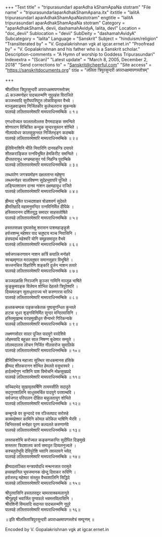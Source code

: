 +++
"Text title" = "tripurasundarI aparAdha kShamApaNa stotram"
"File name" = "tripurasundarIaparAdhakShamApana.itx"
itxtitle = "lalitA tripurasundarI aparAdhakShamApaNastotram"
engtitle = "lalitA tripurasundarI aparAdhakShamApaNa stotram"
Category = "aparAdhakShamA, devii, dashamahAvidyA, lalita, devI"
Location = "doc_devii"
Sublocation = "devii"
SubDeity = "dashamahAvidyA"
Subcategory = "lalita"
Language = "Sanskrit"
Subject = "hinduism/religion"
"Transliterated by" = "V. Gopalakrishnan vgk at igcar.ernet.in"
"Proofread by" = "V. Gopalakrishnan and his father who is a Sanskrit scholar."
Description-comments = "A Hymn of worship to Goddess Tripurasundari"
Indexextra = "(Scan)"
"Latest update" = "March 8, 2005, December 2, 2018"
"Send corrections to" = "Sanskrit@cheerful.com"
"Site access" = "https://sanskritdocuments.org"
title = "ललिता त्रिपुरसुन्दरी अपराधक्षमापणस्तोत्रम्"

+++
  
 श्रीललिता त्रिपुरसुन्दरी अपराधक्षमापणस्तोत्रम्   
ॐ कञ्जमनोहर पादचलन्मणि नूपुरहंस विराजिते  
     कञ्जभवादि सुरौघपरिष्टुत लोकविसृत्वर वैभवे ।  
मञ्जुळवाङ्मय निर्जितकीर कुलेचलराज सुकन्यके  
     पालयहे ललितापरमेश्वरि मामपराधिनमम्बिके ॥ १॥  
  
एणधरोज्वल फालतलोल्लस दैणमदाङ्क समन्विते  
     शोणपराग विचित्रित कन्दुक सुन्दरसुस्तन शोभिते ।  
नीलपयोधर कालसुकुन्तल निर्जितभृङ्ग कदम्बके  
     पालयहे ललितापरमेश्वरि मामपराधिनमम्बिके ॥ २॥  
  
ईतिविनाशिनि भीति निवारिणि दानवहन्त्रि दयापरे  
     शीतकराङ्कित रत्नविभूषित हेमकिरीट समन्विते ।  
दीप्ततरायुध भण्डमहासुर गर्व निहन्त्रि पुराम्बिके  
     पालयहे ललितापरमेश्वरि मामपराधिनमम्बिके ॥ ३॥  
  
लब्धवरेण जगत्रयमोहन दक्षलतान्त महेषुणा  
     लब्धमनोहर सालविषण्ण सुदेहभुवापरि पूजिते ।  
लङ्घितशासन दानव नाशन दक्षमहायुध राजिते  
     पालयहे ललितापरमेश्वरि मामपराधिनमम्बिके ॥ ४॥  
  
ह्रीम्पद भूषित पञ्चदशाक्षर षोडशवर्ण सुदेवते  
     ह्रीमतिहादि महामनुमन्दिर रत्नविनिर्मित दीपिके ।  
हस्तिवरानन दर्शितयुद्ध समादर साहसतोषिते  
     पालयहे ललितापरमेश्वरि मामपराधिनमम्बिके ॥ ५॥  
  
हस्तलसन्नव पुष्पसरेक्षु शरासन पाशमहाङ्कुशे  
     हर्यजशम्भु महेश्वर पाद चतुष्टय मञ्च निवासिनि ।  
हंसपदार्थ महेश्वरि योगि समूहसमादृत वैभवे  
     पालयहे ललितापरमेश्वरि मामपराधिनमम्बिके ॥ ६॥  
  
सर्वजगत्करणावन नाशन कर्त्रि कपालि मनोहरे  
     स्वच्छमृणाल मरालतुषार समानसुहार विभूषिते ।  
सज्जनचित्त विहारिणि शङ्करि दुर्जन नाशन तत्परे  
     पालयहे ललितापरमेश्वरि मामपराधिनमम्बिके ॥ ७॥  
  
कञ्जदळाक्षि निरञ्जनि कुञ्जर गामिनि मञ्जुळ भाषिते  
     कुङ्कुमपङ्क विलेपन शोभित देहलते त्रिपुरेश्वरि ।  
दिव्यमतङ्ग सुताधृतराज्य भरे करुणारस वारिधे  
     पालयहे ललितापरमेश्वरि मामपराधिनमम्बिके ॥ ८॥  
  
हल्लकचम्पक पङ्कजकेतक पुष्पसुगन्धित कुन्तले  
     हाटक भूधर शृङ्गविनिर्मित सुन्दर मन्दिरवासिनि ।  
हस्तिमुखाम्ब वराहमुखीधृत सैन्यभरे गिरिकन्यके  
     पालयहे ललितापरमेश्वरि मामपराधिनमम्बिके ॥ ९॥  
  
लक्ष्मणसोदर सादर पूजित पादयुगे वरदेशिवे  
     लोहमयादि बहून्नत साल निषण्ण बुधेश्वर सम्युते ।  
लोलमदालस लोचन निर्जित नीलसरोज सुमालिके  
     पालयहे ललितापरमेश्वरि मामपराधिनमम्बिके ॥ १०॥  
  
ह्रीमितिमन्त्र महाजप सुस्थिर साधकमानस हंसिके  
     ह्रीम्पद शीतकरानन शोभित हेमलते वसुभास्वरे ।  
हार्दतमोगुण नाशिनि पाश विमोचनि मोक्षसुखप्रदे  
     पालयहे ललितापरमेश्वरि मामपराधिनमम्बिके ॥ ११॥  
  
सच्चिदभेद सुखामृतवर्षिणि तत्वमसीति सदादृते  
     सद्गुणशालिनि साधुसमर्चित पादयुगे परशाम्बवि ।  
सर्वजगत् परिपालन दीक्षित बाहुलतायुग शोभिते  
     पालयहे ललितापरमेश्वरि मामपराधिनमम्बिके ॥ १२॥  
  
कम्बुगळे वर कुन्दरदे रस रञ्जितपाद सरोरुहे  
     काममहेश्वर कामिनि कोमल कोकिल भाषिणि भैरवि ।  
चिन्तितसर्व मनोहर पूरण कल्पलते करुणार्णवे  
     पालयहे ललितापरमेश्वरि मामपराधिनमम्बिके ॥ १३॥  
  
लस्तकशोभि करोज्वल कङ्कणकान्ति सुदीपित दिङ्मुखे  
     शस्ततर त्रिदशालय कार्य समादृत दिव्यतनुज्वले ।  
कश्चतुरोभुवि देविपुरेशि भवानि तवस्तवने भवेत्  
     पालयहे ललितापरमेश्वरि मामपराधिनमम्बिके ॥ १४॥  
  
ह्रीम्पदलाञ्चित मन्त्रपयोदधि मन्थनजात परामृते  
     हव्यवहानिल भूयजमानक खेन्दु दिवाकर रूपिणि ।  
हर्यजरुद्र महेश्वर संस्तुत वैभवशालिनि सिद्धिदे  
     पालयहे ललितापरमेश्वरि मामपराधिनमम्बिके ॥ १५॥  
  
श्रीपुरवासिनि हस्तलसद्वर चामरवाक्कमलानुते  
     श्रीगुहपूर्व भवार्जित पुण्यफले भवमत्तविलासिनि ।  
श्रीवशिनी विमलादि सदानत पादचलन्मणि नूपुरे  
     पालयहे ललितापरमेश्वरि मामपराधिनमम्बिके ॥ १६॥  
  
॥ इति श्रीललितात्रिपुरसुन्दरी अपराधक्षमापणस्तोत्रं सम्पूऱ्णम् ॥  
  
  
Encoded by V. Gopalakrishnan vgk at igcar.ernet.in  
  
